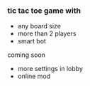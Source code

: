 
### tic tac toe game with
* any board size
* more than 2 players
* smart bot

coming soon
* more settings in lobby
* online mod
